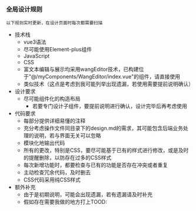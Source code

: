 ### 全局设计规则

    以下规则实时更新，在设计页面时每次都需要扫描
- 技术栈
  - vue3语法
  - 尽可能使用Element-plus组件
  - JavaScript
  - CSS
  - 富文本编辑与展示均采用wangEditor技术，已构建位于"@/myComponents/WangEditor/index.vue"的组件，请直接使用
  - 类似技术（这点是考虑到我可能列举出现遗漏，若使用需要提前说明确认）
- 设计要求
  - 尽可能组件化的构造布局
    - 若要专门设计子组件，要提前说明进行确认，设计完毕后再考虑使用
- 代码要求
  - 每部分提供详细易懂的注释
  - 充分考虑操作文件同目录下的design.md的需求，其可能包含后端业务处理的说明，若与界面无关可以忽略
  - 模块化地输出代码
  - 所有的更改，特别是CSS，要尽可能基于已有的样式进行修改，或是及时的提醒删除，以防存在过多的CSS样式
  - 每次新增功能时，都要检查与已有的功能是否存在冲突或者重复
  - 主动检查冗余代码，及时删去
  - CSS代码采用纯CSS样式
- 额外补充
  - 由于是初期说明，可能会出现遗漏，若有遗漏请及时补充
  - 假如存在需要我做的地方打上TOOD:



